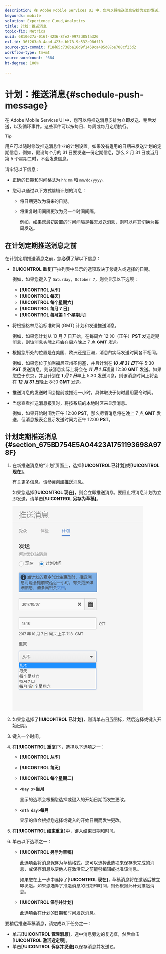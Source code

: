 ```yaml
---
description: 在 Adobe Mobile Services UI 中，您可以将推送消息安排为立即发送、稍后发送，以及循环事件。这些事件可以按每日、每周或每月定期执行。
keywords: mobile
solution: Experience Cloud,Analytics
title: 计划：推送消息
topic-fix: Metrics
uuid: 6810e27a-016f-4286-8fe2-9972d85fa326
exl-id: 36f263a0-4aad-423e-bb78-9c532c98df19
source-git-commit: f18d65c738ba16d9f1459ca485d87be708cf23d2
workflow-type: tm+mt
source-wordcount: '684'
ht-degree: 100%

---
```


# 计划：推送消息{#schedule-push-message}

在 Adobe Mobile Services UI 中，您可以将推送消息安排为立即发送、稍后发送，以及循环事件。这些事件可以按每日、每周或每月定期执行。

>[!TIP]
>
>用户可以随时修改推送消息作业的计划设置。如果没有适用的日期来发送计划的定期信息，例如，假设每个月的 31 日要发送一份定期信息，那么 2 月 31 日或当月第 5 个星期二时，不会发送信息。

请牢记以下信息：

* 正确的日期和时间格式为 `hh:mm` 和 `mm/dd/yyyy`。

* 您可以通过以下方式编辑计划的消息：

   * 将日期更改为将来的日期。
   * 将重复时间间隔更改为另一个时间间隔。

      例如，如果您最初设置的时间间隔是每天发送消息，则可以将其切换为每周发送。

## 在计划定期推送消息之前

在计划定期推送消息之前，您&#x200B;**必须**&#x200B;了解以下信息：

* **[!UICONTROL 重复]**&#x200B;下拉列表中显示的选项取决于您键入或选择的日期。

   例如，如果您键入了 `Saturday, October 7`，则会显示以下选项：

   * **[!UICONTROL 从不]**
   * **[!UICONTROL 每天]**
   * **[!UICONTROL 每个星期六]**
   * **[!UICONTROL 每月 7 日]**
   * **[!UICONTROL 每月第 1 个星期六]**

* 将根据格林尼治标准时间 (GMT) 计划和发送推送消息。

   例如，如果您计划从 10 月 7 日开始，在每周六 12:00（正午）**PST** 发送定期消息，则该消息实际上将会在周六晚上 7 点 **GMT** 发送。
* 根据您所处的位置是在美国、欧洲还是亚洲，消息的实际发送时间各不相同。

   例如，如果您位于加利福尼亚州圣何塞，并且计划在 ***10 月 31 日***&#x200B;下午 5:30 **PST** 发送消息，则该消息实际上将会在 ***11 月 1 日***&#x200B;凌晨 12:30 **GMT** 发送。如果您位于东京，并且计划在 ***1 月 1 日***&#x200B;早上 5:30 发送消息，则该消息时间上将会在 ***12 月 31 日***&#x200B;晚上 8:30 **GMT** 发送。
* 推送消息的发送时间会提前或推迟一小时，具体取决于何时启用夏令时间。
* 当您查看推送消息报表时，将按系统的本地时区来显示消息。

   例如，如果开始时间为正午 12:00 **PST**，那么尽管消息将在晚上 7 点 **GMT** 发送，但消息报表会显示发送时间为正午 12:00 **PST**。

## 计划定期推送消息 {#section_675BD754E5A04423A1751193698A978F}

1. 在新推送消息的“计划”页面上，选择&#x200B;**[!UICONTROL 已计划]**&#x200B;或&#x200B;**[!UICONTROL 现在]**。

   有关更多信息，请参阅[创建推送消息](/help/using/in-app-messaging/t-create-push-message/t-create-push-message.md)。

   如果您选择&#x200B;**[!UICONTROL 现在]**，则会立即推送消息。要阻止将消息计划为立即发送，请单击&#x200B;**[!UICONTROL 另存为草稿]**。

   ![](assets/schedule-push-message.png)

1. 如果您选择了&#x200B;**[!UICONTROL 已计划]**，则请单击日历图标，然后选择或键入开始日期。
1. 键入一个时间。 
1. 在&#x200B;**[!UICONTROL 重复]**&#x200B;下，选择以下选项之一：

   * **[!UICONTROL 从不]**
   * **[!UICONTROL 每天]**
   * **[!UICONTROL 每个星期二]**
   * **`<Day x>`当月**

      显示的选项会根据您选择或键入的开始日期而发生更改。
   * **`<nth day>`每月**

      显示的值会根据您选择或键入的开始日期而发生更改。

1. 在&#x200B;**[!UICONTROL 结束重复]**&#x200B;中，键入结束日期和时间。
1. 单击以下选项之一：

   * **[!UICONTROL 另存为草稿]**

      此选项会将消息保存为草稿格式。您可以选择此选项来保存未完成的消息，或保存消息以便他人在激活它之前能够编辑或批准该消息。

      如果您在上一步中选择了&#x200B;**[!UICONTROL 现在]**，草稿消息将在激活后被立即发送。如果您选择了推送消息的日期和时间，则会根据此计划推送消息。

   * **[!UICONTROL 保存并计划]**

      此选项会在计划的日期和时间发送消息。

要稍后推送草稿消息，请完成以下任务之一：

* 单击&#x200B;**[!UICONTROL 管理消息]**，选中消息旁边的复选框，然后单击&#x200B;**[!UICONTROL 激活选定项]**。
* 单击&#x200B;**[!UICONTROL 保存并发送]**&#x200B;以保存消息并发送它。
